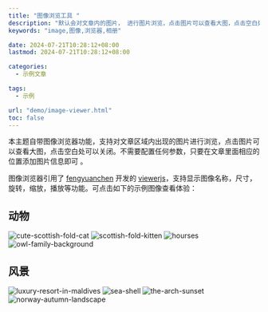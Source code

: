```yaml
---
title: "图像浏览工具 "
description: "默认会对文章内的图片， 进行图片浏览，点击图片可以查看大图，点击空白处可以关闭。"
keywords: "image,图像,浏览器,相册"

date: 2024-07-21T10:28:12+08:00
lastmod: 2024-07-21T10:28:12+08:00

categories:
  - 示例文章

tags:
  - 示例

url: "demo/image-viewer.html"
toc: false
---
```


本主题自带图像浏览器功能，支持对文章区域内出现的图片进行浏览，点击图片可以查看大图，点击空白处可以关闭。不需要配置任何参数，只要在文章里面相应的位置添加图片信息即可 。

<!--more-->

图像浏览器引用了 [fengyuanchen](https://fengyuanchen.github.io/) 开发的 [viewerjs](https://fengyuanchen.github.io/viewerjs/)，支持显示图像名称，尺寸，旋转，缩放，播放等功能。可点击如下的示例图像查看体验：

## 动物

![cute-scottish-fold-cat](/post/image-viewer/preview_cute-scottish-fold-cat.jpg)
![scottish-fold-kitten](/post/image-viewer/preview_scottish-fold-kitten.jpg)
![hourses](/post/image-viewer/preview_horses.jpg)
![owl-family-background](/post/image-viewer/preview_owl-family-background.jpg)

## 风景

![luxury-resort-in-maldives](/post/image-viewer/preview_luxury-resort-in-maldives.jpg)
![sea-shell](/post/image-viewer/preview_sea-shell.jpg)
![the-arch-sunset](/post/image-viewer/preview_the-arch-sunset.jpg)
![norway-autumn-landscape](/post/image-viewer/preview_norway-autumn-landscape.jpg)

